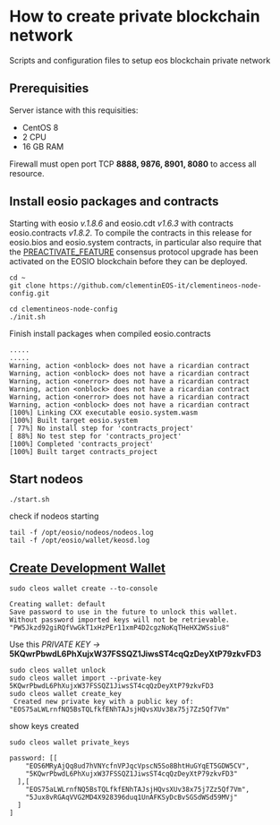 # How to create private blockchain network    
Scripts and configuration files to setup eos blockchain private network

## Prerequisities

Server istance with this requisities: 

- CentOS 8 
- 2 CPU
- 16 GB RAM

Firewall must open port TCP **8888, 9876, 8901, 8080** to access all resource.

## Install eosio packages and contracts
Starting with eosio *v.1.8.6* and eosio.cdt *v1.6.3* with contracts eosio.contracts *v1.8.2*.
To compile the contracts in this release for eosio.bios and eosio.system contracts, in particular also require that the [PREACTIVATE_FEATURE](https://github.com/EOSIO/eos/pull/8328) consensus protocol upgrade has been activated on the EOSIO blockchain before they can be deployed.  

```
cd ~
git clone https://github.com/clementinEOS-it/clementineos-node-config.git

cd clementineos-node-config
./init.sh

```

Finish install packages when compiled eosio.contracts 

```
.....
.....
Warning, action <onblock> does not have a ricardian contract
Warning, action <onblock> does not have a ricardian contract
Warning, action <onerror> does not have a ricardian contract
Warning, action <onblock> does not have a ricardian contract
Warning, action <onerror> does not have a ricardian contract
Warning, action <onblock> does not have a ricardian contract
[100%] Linking CXX executable eosio.system.wasm
[100%] Built target eosio.system
[ 77%] No install step for 'contracts_project'
[ 88%] No test step for 'contracts_project'
[100%] Completed 'contracts_project'
[100%] Built target contracts_project
```

## Start nodeos
```
./start.sh
```

check if nodeos starting 

```
tail -f /opt/eosio/nodeos/nodeos.log
tail -f /opt/eosio/wallet/keosd.log
```

## [Create Development Wallet](https://developers.eos.io/welcome/latest/getting-started/development-environment/create-development-wallet)

```
sudo cleos wallet create --to-console

Creating wallet: default
Save password to use in the future to unlock this wallet.
Without password imported keys will not be retrievable.
"PW5Jkzd92giRQfVwGkT1xHzPEr11xmP4D2cgzNoKqTHeHX2WSsiu8"
```
Use this *PRIVATE KEY ->* **5KQwrPbwdL6PhXujxW37FSSQZ1JiwsST4cqQzDeyXtP79zkvFD3**

```
sudo cleos wallet unlock
sudo cleos wallet import --private-key 5KQwrPbwdL6PhXujxW37FSSQZ1JiwsST4cqQzDeyXtP79zkvFD3
sudo cleos wallet create_key
 Created new private key with a public key of: "EOS75aLWLrnfNQ5BsTQLfkfENhTAJsjHQvsXUv38x75j7Zz5Qf7Vm"
```

show keys created 
```
sudo cleos wallet private_keys

password: [[
    "EOS6MRyAjQq8ud7hVNYcfnVPJqcVpscN5So8BhtHuGYqET5GDW5CV",
    "5KQwrPbwdL6PhXujxW37FSSQZ1JiwsST4cqQzDeyXtP79zkvFD3"
  ],[
    "EOS75aLWLrnfNQ5BsTQLfkfENhTAJsjHQvsXUv38x75j7Zz5Qf7Vm",
    "5Jux8vRGAqVVG2MD4X928396duq1UnAFKSyDcBvSGSdWSd59MVj"
  ]
]
```
